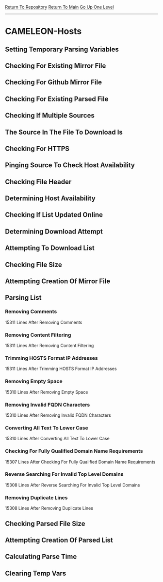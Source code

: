 [Return To Repository](https://github.com/deathbybandaid/piholeparser/)
[Return To Main](https://github.com/deathbybandaid/piholeparser/blob/master/RecentRunLogs/Mainlog.md)
[Go Up One Level](https://github.com/deathbybandaid/piholeparser/blob/master/RecentRunLogs/TopLevelScripts/30-Processing-Blacklists.md)
____________________________________
# CAMELEON-Hosts
## Setting Temporary Parsing Variables
## Checking For Existing Mirror File
## Checking For Github Mirror File
## Checking For Existing Parsed File
## Checking If Multiple Sources
## The Source In The File To Download Is
## Checking For HTTPS
## Pinging Source To Check Host Availability
## Checking File Header
## Determining Host Availability
## Checking If List Updated Online
## Determining Download Attempt
## Attempting To Download List
## Checking File Size
## Attempting Creation Of Mirror File
## Parsing List
### Removing Comments
15311 Lines After Removing Comments
### Removing Content Filtering
15311 Lines After Removing Content Filtering
### Trimming HOSTS Format IP Addresses
15311 Lines After Trimming HOSTS Format IP Addresses
### Removing Empty Space
15310 Lines After Removing Empty Space
### Removing Invalid FQDN Characters
15310 Lines After Removing Invalid FQDN Characters
### Converting All Text To Lower Case
15310 Lines After Converting All Text To Lower Case
### Checking For Fully Qualified Domain Name Requirements
15307 Lines After Checking For Fully Qualified Domain Name Requirements
### Reverse Searching For Invalid Top Level Domains
15308 Lines After Reverse Searching For Invalid Top Level Domains
### Removing Duplicate Lines
15308 Lines After Removing Duplicate Lines
## Checking Parsed File Size
## Attempting Creation Of Parsed List
## Calculating Parse Time
## Clearing Temp Vars
